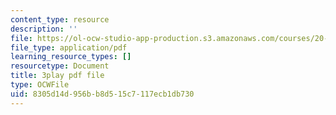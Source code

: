 ```yaml
---
content_type: resource
description: ''
file: https://ol-ocw-studio-app-production.s3.amazonaws.com/courses/20-219-becoming-the-next-bill-nye-writing-and-hosting-the-educational-show-january-iap-2015/8305d14d956bb8d515c7117ecb1db730_qkkI9Z9tKvo.pdf
file_type: application/pdf
learning_resource_types: []
resourcetype: Document
title: 3play pdf file
type: OCWFile
uid: 8305d14d-956b-b8d5-15c7-117ecb1db730
---
```

